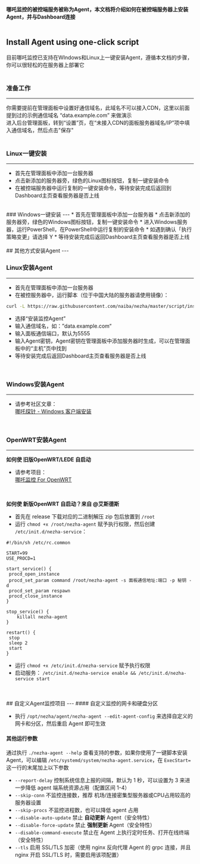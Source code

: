 **哪吒监控的被控端服务被称为Agent，本文档将介绍如何在被控端服务器上安装Agent，并与Dashboard连接**  
<br/>
## Install Agent using one-click script  
目前哪吒监控已支持在WIndows和Linux上一键安装Agent，遵循本文档的步骤，你可以很轻松的在服务器上部署它  
<br/>
### 准备工作
---
你需要提前在管理面板中设置好通信域名，此域名不可以接入CDN，这里以前面提到过的示例通信域名 “data.example.com” 来做演示  
进入后台管理面板，转到“设置”页，在“未接入CDN的面板服务器域名/IP”项中填入通信域名，然后点击"保存"  
<br/>
### Linux一键安装
---
* 首先在管理面板中添加一台服务器
* 点击新添加的服务器旁，绿色的Linux图标按钮，复制一键安装命令
* 在被控端服务器中运行复制的一键安装命令，等待安装完成后返回到Dashboard主页查看服务器是否上线  
<br/>
###  Windows一键安装
---
* 首先在管理面板中添加一台服务器
* 点击新添加的服务器旁，绿色的Windows图标按钮，复制一键安装命令
* 进入Windows服务器，运行PowerShell，在PowerShell中运行复制的安装命令
* 如遇到确认「执行策略变更」请选择 Y
* 等待安装完成后返回Dashboard主页查看服务器是否上线  
<br/>  
<br/>
## 其他方式安装Agent
--- 
<br/>  

### Linux安装Agent  
---
* 首先在管理面板中添加一台服务器  
* 在被控服务器中，运行脚本（位于中国大陆的服务器请使用镜像）：
```bash
curl -L https://raw.githubusercontent.com/naiba/nezha/master/script/install.sh  -o nezha.sh && chmod +x nezha.sh && sudo ./nezha.sh

```  
* 选择“安装监控Agent”  
* 输入通信域名，如：”data.example.com“  
* 输入面板通信端口，默认为5555  
* 输入Agent密钥，Agent密钥在管理面板中添加服务器时生成，可以在管理面板中的“主机”页中找到  
* 等待安装完成后返回Dashboard主页查看服务器是否上线  
<br/>  

### Windows安装Agent  
---
- 请参考社区文章：  
[哪吒探针 - Windows 客户端安装](https://nyko.me/2020/12/13/nezha-windows-client.html)  
<br/>  

### OpenWRT安装Agent  
---
**如何使 旧版OpenWRT/LEDE 自启动**  
- 请参考项目：  
[哪吒监控 For OpenWRT](https://github.com/Erope/openwrt_nezha)  
<br/>

**如何使 新版OpenWRT 自启动？来自 @艾斯德斯**  
* 首先在 release 下载对应的二进制解压 zip 包后放置到 `/root`  
* 运行 `chmod +x /root/nezha-agent` 赋予执行权限，然后创建 `/etc/init.d/nezha-service`：

```shell
#!/bin/sh /etc/rc.common

START=99
USE_PROCD=1

start_service() {
 procd_open_instance
 procd_set_param command /root/nezha-agent -s 面板通信地址:端口 -p 秘钥 -d
 procd_set_param respawn
 procd_close_instance
}

stop_service() {
    killall nezha-agent
}

restart() {
 stop
 sleep 2
 start
}
```

* 运行 `chmod +x /etc/init.d/nezha-service` 赋予执行权限  
* 启动服务： `/etc/init.d/nezha-service enable && /etc/init.d/nezha-service start`  
<br/>  
<br/>
## 自定义Agent监控项目
---
#### 自定义监控的网卡和硬盘分区

* 执行 `/opt/nezha/agent/nezha-agent --edit-agent-config` 来选择自定义的网卡和分区，然后重启 Agent 即可生效

#### 其他运行参数

通过执行 `./nezha-agent --help` 查看支持的参数，如果你使用了一键脚本安装Agent，可以编辑 `/etc/systemd/system/nezha-agent.service`，在 `ExecStart=` 这一行的末尾加上以下参数

- `--report-delay` 控制系统信息上报的间隔，默认为 1 秒，可以设置为 3 来进一步降低 agent 端系统资源占用（配置区间 1-4）
- `--skip-conn` 不监控连接数，推荐 机场/连接密集型服务器或CPU占用较高的服务器设置
- `--skip-procs` 不监控进程数，也可以降低 agent 占用
- `--disable-auto-update` 禁止 **自动更新** Agent（安全特性）
- `--disable-force-update` 禁止 **强制更新** Agent（安全特性）
- `--disable-command-execute` 禁止在 Agent 上执行定时任务、打开在线终端（安全特性）
- `--tls` 启用 SSL/TLS 加密（使用 nginx 反向代理 Agent 的 grpc 连接，并且 nginx 开启 SSL/TLS 时，需要启用该项配置）